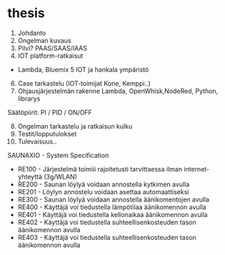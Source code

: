 # thesis


1. Johdanto
2. Ongelman kuvaus
3. Pilvi? PAAS/SAAS/IAAS
4. IOT platform-ratkaisut
* Lambda,  Bluemix
5 IOT ja hankala ympäristö
6. Case tarkastelu (IOT-toimijat Kone, Kemppi..)
7. Ohjausjärjestelmän rakenne 
Lambda, OpenWhisk,NodeRed, Python, librarys

Säätöpiirit: PI / PID / ON/OFF

8. Ongelman tarkastelu ja ratkaisun kulku
9. Testit/lopputulokset
10. Tulevaisuus..


SAUNAXIO - System Specification


* RE100 - Järjestelmä toimiii rajoitetusti tarvittaessa ilman internet-yhteyttä (3g/WLAN)
* RE200 - Saunan löylyä voidaan annostella kytkimen avulla
* RE201 - Löylyn annostelu voidaan asettaa automaattiseksi
* RE300 - Saunan löylyä voidaan annostella äänikomentojen avulla
* RE400 - Käyttäjä voi tiedustella lämpötilaa äänikomennon avulla
* RE401 - Käyttäjä voi tiedustella kellonaikaa äänikomennon avulla
* RE402 - Käyttäjä voi tiedustella suhteellisenkosteuden tason äänikomennon avulla
* RE403 - Käyttäjä voi tiedustella suhteellisenkosteuden tason äänikomennon avulla
